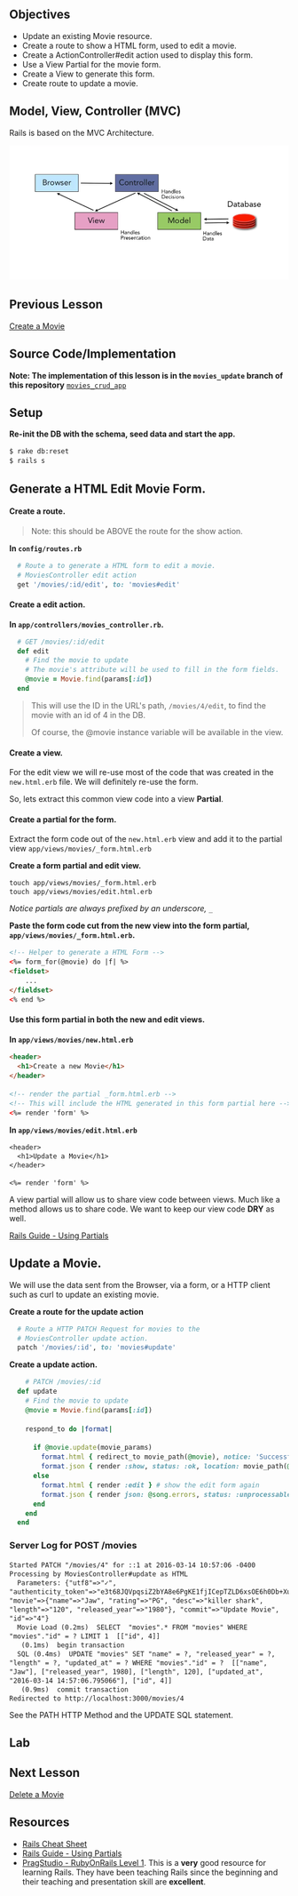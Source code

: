 ## Objectives

* Update an existing Movie resource.
* Create a route to show a HTML form, used to edit a movie.
* Create a ActionController#edit action used to display this form.
* Use a View Partial for the movie form.
* Create a View to generate this form.
* Create route to update a movie.


## Model, View, Controller (MVC)

Rails is based on the MVC Architecture.

![MVC](mvc_archi1.png)

## Previous Lesson
[Create a Movie](./ControllerCreate.md)

## Source Code/Implementation

**Note: The implementation of this lesson is in the `movies_update` branch of this repository**
[`movies_crud_app`](https://github.com/tdyer/movies_crud_app)

## Setup

**Re-init the DB with the schema, seed data and start the app.**

```bash
$ rake db:reset
$ rails s
```

## Generate a HTML Edit Movie Form.

#### Create a route.

> Note: this should be ABOVE the route for the show action.

**In `config/routes.rb`**

```ruby
  # Route a to generate a HTML form to edit a movie.                                      
  # MoviesController edit action                                                          
  get '/movies/:id/edit', to: 'movies#edit'
```

#### Create a edit action.

**In `app/controllers/movies_controller.rb`.**

```ruby
  # GET /movies/:id/edit                                                                  
  def edit
    # Find the movie to update  
    # The movie's attribute will be used to fill in the form fields.                                                          
    @movie = Movie.find(params[:id])
  end
```

> This will use the ID in the URL's path, `/movies/4/edit`, to find the movie with an id of 4 in the DB.
> 
> Of course, the @movie instance variable will be available in the view.

#### Create a view.

For the edit view we will re-use most of the code that was created in the `new.html.erb` file. We will definitely re-use the form.

So, lets extract this common view code into a view **Partial**.

#### Create a partial for the form. 

Extract the form code out of the `new.html.erb` view and add it to the partial view `app/views/movies/_form.html.erb`

**Create a form partial and edit view.**

```
touch app/views/movies/_form.html.erb
touch app/views/movies/edit.html.erb
```

_Notice partials are always prefixed by an underscore, `_`_

**Paste the form code cut from the new view into the form partial, `app/views/movies/_form.html.erb`.**

```html
<!-- Helper to generate a HTML Form -->
<%= form_for(@movie) do |f| %>
<fieldset>
	...
</fieldset>
<% end %>

```

#### Use this form partial in both the new and edit views.

**In `app/views/movies/new.html.erb`**

```html
<header>
  <h1>Create a new Movie</h1>
</header>

<!-- render the partial _form.html.erb -->
<!-- This will include the HTML generated in this form partial here -->
<%= render 'form' %>

```

**In `app/views/movies/edit.html.erb`**

```
<header>
  <h1>Update a Movie</h1>
</header>

<%= render 'form' %>
```

A view partial will allow us to share view code between views. Much like a method allows us to share code. We want to keep our view code **DRY** as well.

[Rails Guide - Using Partials](http://guides.rubyonrails.org/layouts_and_rendering.html#using-partials)


## Update a Movie.

We will use the data sent from the Browser, via a form, or a HTTP client such as curl to update an existing movie.

**Create a route for the update action**

```ruby
  # Route a HTTP PATCH Request for movies to the                                          
  # MoviesController update action.                                                       
  patch '/movies/:id', to: 'movies#update'
```

**Create a update action.**

```ruby
	# PATCH /movies/:id
  def update
    # Find the movie to update
    @movie = Movie.find(params[:id])

    respond_to do |format|

      if @movie.update(movie_params)
        format.html { redirect_to movie_path(@movie), notice: 'Successfully updated the movie' }
        format.json { render :show, status: :ok, location: movie_path(@movie) }
      else
        format.html { render :edit } # show the edit form again
        format.json { render json: @song.errors, status: :unprocessable_entity }
      end
    end
  end

```
### Server Log for POST /movies

```
Started PATCH "/movies/4" for ::1 at 2016-03-14 10:57:06 -0400
Processing by MoviesController#update as HTML
  Parameters: {"utf8"=>"✓", "authenticity_token"=>"e3t68JQVpqsiZ2bYA8e6PgKE1fjICepTZLD6xsOE6h0Db+XuPpY0j2ZVJjK66DeuBMYBr1O75oo95fTMu3iA==", "movie"=>{"name"=>"Jaw", "rating"=>"PG", "desc"=>"killer shark", "length"=>"120", "released_year"=>"1980"}, "commit"=>"Update Movie", "id"=>"4"}
  Movie Load (0.2ms)  SELECT  "movies".* FROM "movies" WHERE "movies"."id" = ? LIMIT 1  [["id", 4]]
   (0.1ms)  begin transaction
  SQL (0.4ms)  UPDATE "movies" SET "name" = ?, "released_year" = ?, "length" = ?, "updated_at" = ? WHERE "movies"."id" = ?  [["name", "Jaw"], ["released_year", 1980], ["length", 120], ["updated_at", "2016-03-14 14:57:06.795066"], ["id", 4]]
   (0.9ms)  commit transaction
Redirected to http://localhost:3000/movies/4
```

See the PATH HTTP Method and the UPDATE SQL statement.

## Lab

## Next Lesson
[Delete a Movie](ControllerDelete.md)

## Resources
* [Rails Cheat Sheet](Cheatsheet.md)
* [Rails Guide - Using Partials](http://guides.rubyonrails.org/layouts_and_rendering.html#using-partials)
* [PragStudio - RubyOnRails Level 1](https://pragmaticstudio.com/rails). This is a **very** good resource for learning Rails. They have been teaching Rails since the beginning and their teaching and presentation skill are **excellent**.



